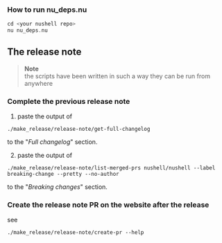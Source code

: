
### How to run nu_deps.nu

```rust
cd <your nushell repo>
nu nu_deps.nu
```

## The release note
> **Note**  
> the scripts have been written in such a way they can be run from anywhere
### Complete the previous release note
1. paste the output of
```nu
./make_release/release-note/get-full-changelog
```
to the "*Full changelog*" section.

2. paste the output of
```nu
./make_release/release-note/list-merged-prs nushell/nushell --label breaking-change --pretty --no-author
```
to the "*Breaking changes*" section.

### Create the release note PR on the website after the release
see
```nu
./make_release/release-note/create-pr --help
```

